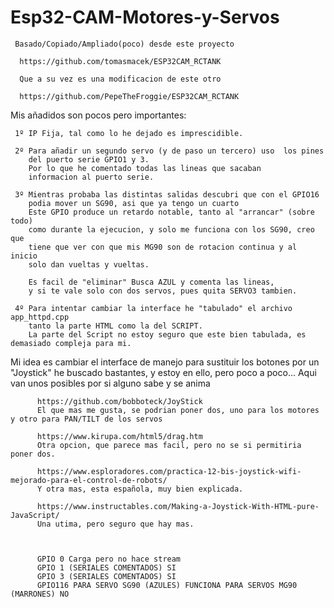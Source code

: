 # Esp32-CAM-Motores-y-Servos


     Basado/Copiado/Ampliado(poco) desde este proyecto
      
      https://github.com/tomasmacek/ESP32CAM_RCTANK
       
      Que a su vez es una modificacion de este otro
      
      https://github.com/PepeTheFroggie/ESP32CAM_RCTANK
      
      
  Mis añadidos son pocos pero importantes:
  
     1º IP Fija, tal como lo he dejado es imprescidible.
     
     2º Para añadir un segundo servo (y de paso un tercero) uso  los pines 
        del puerto serie GPIO1 y 3.
        Por lo que he comentado todas las lineas que sacaban 
        informacion al puerto serie.
          
     3º Mientras probaba las distintas salidas descubri que con el GPIO16 
        podia mover un SG90, asi que ya tengo un cuarto
        Este GPIO produce un retardo notable, tanto al "arrancar" (sobre todo)
        como durante la ejecucion, y solo me funciona con los SG90, creo que 
        tiene que ver con que mis MG90 son de rotacion continua y al inicio 
        solo dan vueltas y vueltas.
          
        Es facil de "eliminar" Busca AZUL y comenta las lineas, 
        y si te vale solo con dos servos, pues quita SERVO3 tambien.
     
     4º Para intentar cambiar la interface he "tabulado" el archivo app_httpd.cpp 
        tanto la parte HTML como la del SCRIPT. 
        La parte del Script no estoy seguro que este bien tabulada, es demasiado compleja para mi.
         
         
  Mi idea es cambiar el interface de manejo para sustituir los botones por un "Joystick" he buscado bastantes, 
  y estoy en ello, pero poco a poco...
  Aqui van unos posibles por si alguno sabe y se anima
  
          https://github.com/bobboteck/JoyStick      
          El que mas me gusta, se podrian poner dos, uno para los motores y otro para PAN/TILT de los servos
          
          https://www.kirupa.com/html5/drag.htm      
          Otra opcion, que parece mas facil, pero no se si permitiria poner dos.
          
          https://www.esploradores.com/practica-12-bis-joystick-wifi-mejorado-para-el-control-de-robots/   
          Y otra mas, esta española, muy bien explicada.
          
          https://www.instructables.com/Making-a-Joystick-With-HTML-pure-JavaScript/
          Una utima, pero seguro que hay mas.
    
   
           
          GPIO 0 Carga pero no hace stream 
          GPIO 1 (SERIALES COMENTADOS) SI   
          GPIO 3 (SERIALES COMENTADOS) SI 
          GPIO116 PARA SERVO SG90 (AZULES) FUNCIONA PARA SERVOS MG90 (MARRONES) NO 
           

